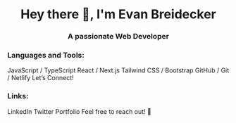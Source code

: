 <h1 align="center">Hey there 👋, I'm Evan Breidecker</h1>
<h3 align="center">A passionate Web Developer</h3>


<h3 align="left">Languages and Tools:</h3>
JavaScript / TypeScript
React / Next.js
Tailwind CSS / Bootstrap
GitHub / Git / Netlify
Let’s Connect!

<h3 align="left">Links:</h3>
LinkedIn
Twitter
Portfolio
Feel free to reach out! 🚀

